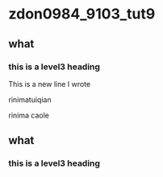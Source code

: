 # zdon0984_9103_tut9
## what
### this is a level3 heading
This is a new line I wrote

rinimatuiqian

rinima
caole

## what
### this is a level3 heading
